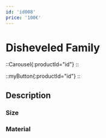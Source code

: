 ```yaml
---
id: 'id008'
price: '100€'
---
```


# Disheveled Family

::Carousel{:productId="id"}
::

::myButton{:productId="id"}
::


## Description

### Size

### Material

